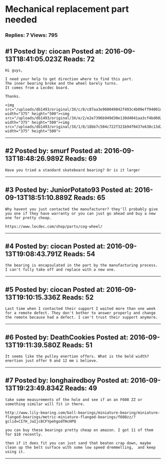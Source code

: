 # Mechanical replacement part needed

### Replies: 7 Views: 795

## \#1 Posted by: ciocan Posted at: 2016-09-13T18:41:05.023Z Reads: 72

```
Hi guys,

I need your help to get direction where to find this part.
The inner bearing broke and the wheel barely turns.
It comes from a Lecdec board.

Thanks.

<img src="/uploads/db1493/original/3X/c/8/c87aa3e960049842f493c4b09eff94001dddfd79.JPG" width="375" height="500"><img src="/uploads/db1493/original/3X/e/2/e2e7396b949d30e130d4041aa3cf4bd602670e7c.JPG" width="375" height="500"><img src="/uploads/db1493/original/3X/1/8/18bb7c504c722f321b94f0437e638c13d23c5651.JPG" width="375" height="500">
```

---
## \#2 Posted by: smurf Posted at: 2016-09-13T18:48:26.989Z Reads: 69

```
Have you tried a standard skateboard bearing? Or is it larger
```

---
## \#3 Posted by: JuniorPotato93 Posted at: 2016-09-13T18:51:10.889Z Reads: 65

```
Why havent you just contacted the manufacturer? they'll probably give you one if they have warranty or you can just go ahead and buy a new one for pretty cheap. 

https://www.lecdec.com/shop/parts/cog-wheel/
```

---
## \#4 Posted by: ciocan Posted at: 2016-09-13T19:08:43.791Z Reads: 54

```
the bearing is encapsulated in the part by the manufacturing process.
I can't fully take off and replace with a new one.
```

---
## \#5 Posted by: ciocan Posted at: 2016-09-13T19:10:15.336Z Reads: 52

```
Last time when I contacted their support I waited more than one week for a remote defect. They don't bother to answer properly and change the remote because had a defect. I can't trust their support anymore.
```

---
## \#6 Posted by: DeathCookies Posted at: 2016-09-13T19:11:39.580Z Reads: 51

```
It seems like the pulley enertion offers. What is the beld width? enertion just offer 9 and 12 mm i believe.
```

---
## \#7 Posted by: longhairedboy Posted at: 2016-09-13T19:23:49.834Z Reads: 49

```
take some measurements of the hole and see if an an F608 ZZ or something similar will fit in there. 

http://www.lily-bearing.com/ball-bearings/miniature-bearing/miniature-flanged-bearings/metric-miniature-flanged-bearings/f608zz/?gclid=CI7H_JaIjc8CFYpehgodTHcHPQ

you can buy these bearings pretty cheap on amazon. I got 11 of them for $10 recently. 

then if it does fit you can just sand that beaten crap down, maybe clean up the belt surface with some low speed dremmelling,  and keep using it.
```

---
